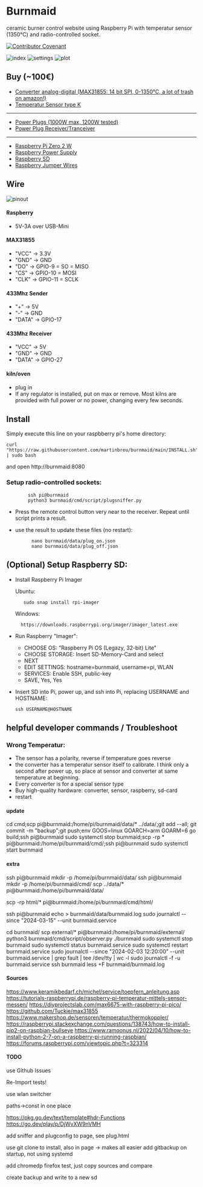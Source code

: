 # Burnmaid
ceramic burner control website using Raspberry Pi with temperatur sensor (1350°C) and radio-controlled socket.

[![Contributor Covenant](https://img.shields.io/badge/Contributor%20Covenant-2.1-4baaaa.svg)](CODE_OF_CONDUCT.md)

![index](./doc/index.png)
![settings](./doc/settings.png)
![plot](./doc/plot.png)

## Buy (~100€)
* [Converter analog-digital (MAX31855: 14 bit SPI, 0-1350°C, a lot of trash on amazon!)](https://www.reichelt.de/entwicklerboards-thermoelement-verstaerker-max31855-debo-amp-thermo-p235483.html?&trstct=pos_0&nbc=1)
* [Temperatur Sensor type K](https://www.amazon.de/dp/B0BSC1STZV/?coliid=I1B7OO64FFBF0X&colid=2LYV8PYIBVR7S&psc=1&ref_=cm_sw_r_cp_ud_lstpd_VNYYSENYQJAT8KG7MXGX)
---
* [Power Plugs (1000W max, 1200W tested)](https://www.amazon.de/gp/product/B001AX8QUM/ref=ppx_yo_dt_b_asin_title_o04_s00?ie=UTF8&psc=1)
* [Power Plug Receiver/Tranceiver](https://www.amazon.de/dp/B01H2D2RH6/?coliid=I1T77M596BFZTO&colid=2LYV8PYIBVR7S&psc=1&ref_=cm_sw_r_cp_ud_lstpd_ZGBM5ESFMSF05X6S5FNM)
---
* [Raspberry Pi Zero 2 W](https://www.amazon.de/Raspberry-Pi-Zero-2-W/dp/B09KLVX4RT/ref=sr_1_2?keywords=zero+2+w&qid=1704284508&sr=8-2)
* [Raspberry Power Supply](https://www.amazon.de/Raspberry-Netzteil-Ladeger%C3%A4t-Netzschalter-Kompatibel/dp/B07G953WC3/ref=sr_1_4?keywords=netzteil+5v+3a+usb&qid=1704284890&sr=8-4)
* [Raspberry SD](https://www.amazon.de/gp/product/B073K14CVB/ref=ppx_yo_dt_b_asin_title_o00_s00?ie=UTF8&psc=1)
* [Raspberry Jumper Wires](https://www.amazon.de/dp/B07KYHBVR7/?coliid=I2EG3536DCC8YH&colid=1MCC6B4CV7811&psc=1&ref_=cm_sw_r_cp_ud_lstpd_2SZTYQ5CQSNAM2HX19FF)


## Wire
![pinout](./doc/pinout.jpg)

#### Raspberry
* 5V-3A over USB-Mini

#### MAX31855
* "VCC" -> 3.3V
* "GND" -> GND
* "DO" -> GPIO-9 = SO = MISO
* "CS" -> GPIO-10 = MOSI
* "CLK" -> GPIO-11 = SCLK

#### 433Mhz Sender
* "\+" -> 5V
* "\-" -> GND
* "DATA" -> GPIO-17

#### 433Mhz Receiver
* "VCC" -> 5V
* "GND" -> GND
* "DATA" -> GPIO-27

#### kiln/oven
* plug in
* If any regulator is installed, put on max or remove. Most kilns are provided with full power or no power, changing every few seconds.

## Install
Simply execute this line on your raspbberry pi's home directory:

    curl "https://raw.githubusercontent.com/martinbreu/burnmaid/main/INSTALL.sh" | sudo bash

and open http://burnmaid:8080


### Setup radio-controlled sockets:

            ssh pi@burnmaid
            python3 burnmaid/cmd/script/plugsniffer.py

* Press the remote control button very near to the receiver. Repeat until script prints a result.

* use the result to update these files (no restart):

            nano burnmaid/data/plug_on.json
            nano burnmaid/data/plug_off.json

## (Optional) Setup Raspberry SD:
- Install Raspberry Pi Imager

   Ubuntu: 
         
         sudo snap install rpi-imager
    Windows:
    
        https://downloads.raspberrypi.org/imager/imager_latest.exe


- Run Raspberry "Imager":
  - CHOOSE OS: "Raspberry Pi OS (Legazy, 32-bit) Lite"
  - CHOOSE STORAGE: Insert SD-Memory-Card and select
  - NEXT
  - EDIT SETTINGS: hostname=burnmaid, username=pi, WLAN
  - SERVICES: Enable SSH, public-key
  - SAVE, Yes, Yes

- Insert SD into Pi, power up, and ssh into Pi, replacing USERNAME and HOSTNAME:

      ssh USERNAME@HOSTNAME


## helpful developer commands / Troubleshoot

### Wrong Temperatur:
* The sensor has a polarity, reverse if temperature goes reverse
* the converter has a temperatur sensor itself to calibrate. I think only a second after power up, so place at sensor and converter at same temperature at beginning.
* Every converter is for a special sensor type
* Buy high-quality hardware: converter, sensor, raspberry, sd-card
* restart


#### update

cd cmd;scp pi@burnmaid:/home/pi/burnmaid/data/* ../data/;git add --all; git commit -m "backup";git push;env GOOS=linux GOARCH=arm GOARM=6 go build;ssh pi@burnmaid sudo systemctl stop burnmaid;scp -rp * pi@burnmaid:/home/pi/burnmaid/cmd/;ssh pi@burnmaid sudo systemctl start burnmaid


#### extra
ssh pi@burnmaid mkdir -p /home/pi/burnmaid/data/
ssh pi@burnmaid mkdir -p /home/pi/burnmaid/cmd/
scp ../data/* pi@burnmaid:/home/pi/burnmaid/data/

scp -rp html/* pi@burnmaid:/home/pi/burnmaid/cmd/html/

ssh pi@burnmaid
echo > burnmaid/data/burnmaid.log
sudo journalctl --since "2024-03-15" --unit burnmaid.service

cd burnmaid/
scp external/* pi@burnmaid:/home/pi/burnmaid/external/
python3 burnmaid/cmd/script/observer.py
./burnmaid
sudo systemctl stop burnmaid
sudo systemctl status burnmaid.service
sudo systemctl restart burnmaid.service
sudo journalctl --since "2024-02-03 12:20:00" --unit burnmaid.service | grep fault | tee /dev/tty | wc -l
sudo journalctl -f -u burnmaid.service
ssh burnmaid less +F burnmaid/burnmaid.log

#### Sources
https://www.keramikbedarf.ch/michel/service/toepfern_anleitung.asp
https://tutorials-raspberrypi.de/raspberry-pi-temperatur-mittels-sensor-messen/
https://diyprojectslab.com/max6675-with-raspberry-pi-pico/
https://github.com/Tuckie/max31855
https://www.makershop.de/sensoren/temperatur/thermokoppler/
https://raspberrypi.stackexchange.com/questions/138743/how-to-install-pip2-on-raspbian-bullseye
https://www.ramoonus.nl/2022/04/10/how-to-install-python-2-7-on-a-raspberry-pi-running-raspbian/
https://forums.raspberrypi.com/viewtopic.php?t=323314


#### TODO

use Github Issues

Re-Import tests!

use wlan switcher

paths->const in one place

https://pkg.go.dev/text/template#hdr-Functions
https://go.dev/play/p/DjWvXW9nVMH

add sniffer and plugconfig to page, see plug.html

use git clone to install, also in page -> makes all easier
add gitbackup on startup, not using systemd

add chromedp firefox test, just copy sources and compare

create backup and write to a new sd
